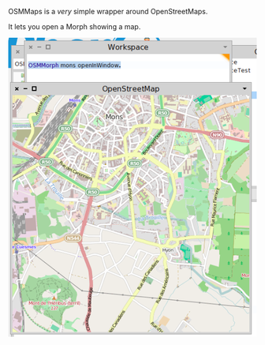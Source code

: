 OSMMaps is a *very* simple wrapper around OpenStreetMaps.

It lets you open a Morph showing a map.

![map opened on the city of Mons, Belgium](/screenshot.png "City of Mons")
